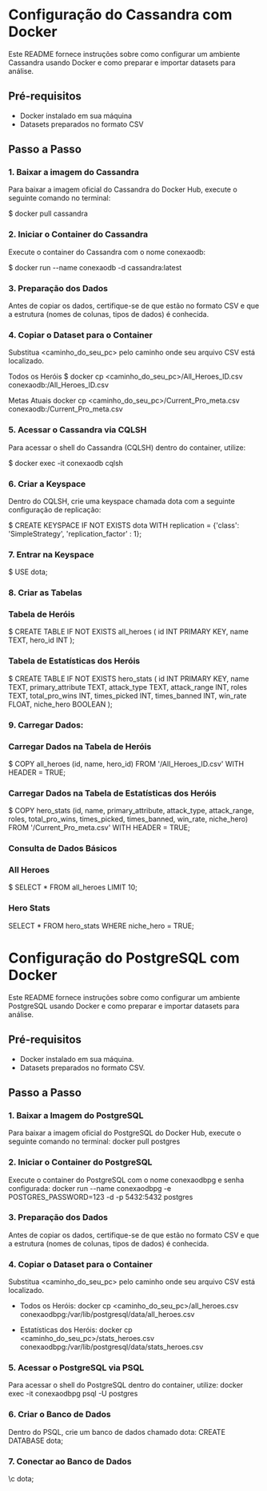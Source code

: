 # Configuração do Cassandra com Docker

Este README fornece instruções sobre como configurar um ambiente Cassandra usando Docker e como preparar e importar datasets para análise.

## Pré-requisitos

- Docker instalado em sua máquina
- Datasets preparados no formato CSV

## Passo a Passo

### 1. Baixar a imagem do Cassandra

Para baixar a imagem oficial do Cassandra do Docker Hub, execute o seguinte comando no terminal:

$ docker pull cassandra

 ### 2. Iniciar o Container do Cassandra
Execute o container do Cassandra com o nome conexaodb:

$ docker run --name conexaodb -d cassandra:latest

### 3. Preparação dos Dados
Antes de copiar os dados, certifique-se de que estão no formato CSV e que a estrutura (nomes de colunas, tipos de dados) é conhecida.

### 4. Copiar o Dataset para o Container
Substitua <caminho_do_seu_pc> pelo caminho onde seu arquivo CSV está localizado.

Todos os Heróis
$ docker cp <caminho_do_seu_pc>/All_Heroes_ID.csv conexaodb:/All_Heroes_ID.csv

Metas Atuais
docker cp <caminho_do_seu_pc>/Current_Pro_meta.csv conexaodb:/Current_Pro_meta.csv

### 5. Acessar o Cassandra via CQLSH
Para acessar o shell do Cassandra (CQLSH) dentro do container, utilize:

$ docker exec -it conexaodb cqlsh

### 6. Criar a Keyspace
Dentro do CQLSH, crie uma keyspace chamada dota com a seguinte configuração de replicação:

$ CREATE KEYSPACE IF NOT EXISTS dota WITH replication = {'class': 'SimpleStrategy', 'replication_factor' : 1};

### 7. Entrar na Keyspace

$ USE dota;

### 8. Criar as Tabelas

### Tabela de Heróis

$ CREATE TABLE IF NOT EXISTS all_heroes (
    id INT PRIMARY KEY,
    name TEXT,
    hero_id INT
);

### Tabela de Estatísticas dos Heróis

$ CREATE TABLE IF NOT EXISTS hero_stats (
    id INT PRIMARY KEY,
    name TEXT,
    primary_attribute TEXT,
    attack_type TEXT,
    attack_range INT,
    roles TEXT,
    total_pro_wins INT,
    times_picked INT,
    times_banned INT,
    win_rate FLOAT,
    niche_hero BOOLEAN
);

### 9. Carregar Dados:

### Carregar Dados na Tabela de Heróis

$ COPY all_heroes (id, name, hero_id)
FROM '/All_Heroes_ID.csv'
WITH HEADER = TRUE;

### Carregar Dados na Tabela de Estatísticas dos Heróis

$ COPY hero_stats (id, name, primary_attribute, attack_type, attack_range, roles, total_pro_wins, times_picked, times_banned, win_rate, niche_hero)
FROM '/Current_Pro_meta.csv'
WITH HEADER = TRUE;


### Consulta de Dados Básicos

###  All Heroes
$ SELECT * FROM all_heroes LIMIT 10;

### Hero Stats
SELECT * FROM hero_stats WHERE niche_hero = TRUE;

# Configuração do PostgreSQL com Docker

Este README fornece instruções sobre como configurar um ambiente PostgreSQL usando Docker e como preparar e importar datasets para análise.

## Pré-requisitos

- Docker instalado em sua máquina.
- Datasets preparados no formato CSV.

## Passo a Passo

### 1. Baixar a Imagem do PostgreSQL

Para baixar a imagem oficial do PostgreSQL do Docker Hub, execute o seguinte comando no terminal:
docker pull postgres

### 2. Iniciar o Container do PostgreSQL

Execute o container do PostgreSQL com o nome conexaodbpg e senha configurada:
docker run --name conexaodbpg -e POSTGRES_PASSWORD=123 -d -p 5432:5432 postgres

### 3. Preparação dos Dados

Antes de copiar os dados, certifique-se de que estão no formato CSV e que a estrutura (nomes de colunas, tipos de dados) é conhecida.

### 4. Copiar o Dataset para o Container

Substitua <caminho_do_seu_pc> pelo caminho onde seu arquivo CSV está localizado.

- Todos os Heróis:
docker cp <caminho_do_seu_pc>/all_heroes.csv conexaodbpg:/var/lib/postgresql/data/all_heroes.csv

- Estatísticas dos Heróis:
docker cp <caminho_do_seu_pc>/stats_heroes.csv conexaodbpg:/var/lib/postgresql/data/stats_heroes.csv

### 5. Acessar o PostgreSQL via PSQL

Para acessar o shell do PostgreSQL dentro do container, utilize:
docker exec -it conexaodbpg psql -U postgres

### 6. Criar o Banco de Dados

Dentro do PSQL, crie um banco de dados chamado dota:
CREATE DATABASE dota;

### 7. Conectar ao Banco de Dados

\c dota;